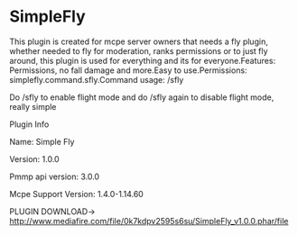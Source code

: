 # SimpleFly
This plugin is created for mcpe server owners that needs a fly plugin, whether needed to fly for moderation, ranks permissions or to just fly around, this plugin is used for everything and its for everyone.Features: Permissions, no fall damage and more.Easy to use.Permissions: simplefly.command.sfly.Command usage: /sfly

Do /sfly to enable flight mode and do /sfly again to disable flight mode, really simple

Plugin Info

Name: Simple Fly

Version: 1.0.0

Pmmp api version: 3.0.0

Mcpe Support Version: 1.4.0-1.14.60

PLUGIN DOWNLOAD-> http://www.mediafire.com/file/0k7kdpv2595s6su/SimpleFly_v1.0.0.phar/file
